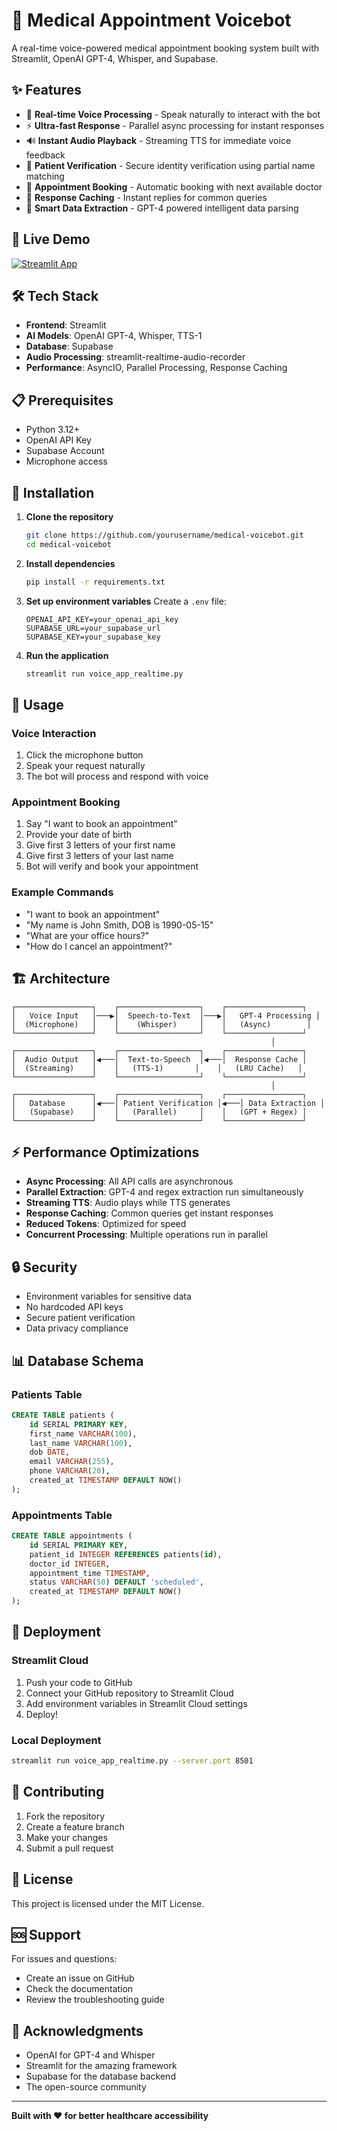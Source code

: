 # 🎤 Medical Appointment Voicebot

A real-time voice-powered medical appointment booking system built with Streamlit, OpenAI GPT-4, Whisper, and Supabase.

## ✨ Features

- 🎤 **Real-time Voice Processing** - Speak naturally to interact with the bot
- ⚡ **Ultra-fast Response** - Parallel async processing for instant responses
- 🔊 **Instant Audio Playback** - Streaming TTS for immediate voice feedback
- 🏥 **Patient Verification** - Secure identity verification using partial name matching
- 📅 **Appointment Booking** - Automatic booking with next available doctor
- 💾 **Response Caching** - Instant replies for common queries
- 🎯 **Smart Data Extraction** - GPT-4 powered intelligent data parsing

## 🚀 Live Demo

[![Streamlit App](https://static.streamlit.io/badges/streamlit_badge_black_white.svg)](https://your-app-name.streamlit.app)

## 🛠️ Tech Stack

- **Frontend**: Streamlit
- **AI Models**: OpenAI GPT-4, Whisper, TTS-1
- **Database**: Supabase
- **Audio Processing**: streamlit-realtime-audio-recorder
- **Performance**: AsyncIO, Parallel Processing, Response Caching

## 📋 Prerequisites

- Python 3.12+
- OpenAI API Key
- Supabase Account
- Microphone access

## 🔧 Installation

1. **Clone the repository**
   ```bash
   git clone https://github.com/yourusername/medical-voicebot.git
   cd medical-voicebot
   ```

2. **Install dependencies**
   ```bash
   pip install -r requirements.txt
   ```

3. **Set up environment variables**
   Create a `.env` file:
   ```env
   OPENAI_API_KEY=your_openai_api_key
   SUPABASE_URL=your_supabase_url
   SUPABASE_KEY=your_supabase_key
   ```

4. **Run the application**
   ```bash
   streamlit run voice_app_realtime.py
   ```

## 🎯 Usage

### Voice Interaction
1. Click the microphone button
2. Speak your request naturally
3. The bot will process and respond with voice

### Appointment Booking
1. Say "I want to book an appointment"
2. Provide your date of birth
3. Give first 3 letters of your first name
4. Give first 3 letters of your last name
5. Bot will verify and book your appointment

### Example Commands
- "I want to book an appointment"
- "My name is John Smith, DOB is 1990-05-15"
- "What are your office hours?"
- "How do I cancel an appointment?"

## 🏗️ Architecture

```
┌─────────────────┐    ┌──────────────────┐    ┌─────────────────┐
│   Voice Input   │───▶│  Speech-to-Text  │───▶│   GPT-4 Processing │
│  (Microphone)   │    │    (Whisper)     │    │   (Async)        │
└─────────────────┘    └──────────────────┘    └─────────────────┘
                                                          │
┌─────────────────┐    ┌──────────────────┐    ┌─────────────────┐
│  Audio Output   │◀───│  Text-to-Speech  │◀───│  Response Cache │
│  (Streaming)    │    │   (TTS-1)       │    │   (LRU Cache)   │
└─────────────────┘    └──────────────────┘    └─────────────────┘
                                                          │
┌─────────────────┐    ┌──────────────────┐    ┌─────────────────┐
│   Database      │◀───│ Patient Verification │◀───│ Data Extraction │
│   (Supabase)    │    │   (Parallel)     │    │   (GPT + Regex) │
└─────────────────┘    └──────────────────┘    └─────────────────┘
```

## ⚡ Performance Optimizations

- **Async Processing**: All API calls are asynchronous
- **Parallel Extraction**: GPT-4 and regex extraction run simultaneously
- **Streaming TTS**: Audio plays while TTS generates
- **Response Caching**: Common queries get instant responses
- **Reduced Tokens**: Optimized for speed
- **Concurrent Processing**: Multiple operations run in parallel

## 🔒 Security

- Environment variables for sensitive data
- No hardcoded API keys
- Secure patient verification
- Data privacy compliance

## 📊 Database Schema

### Patients Table
```sql
CREATE TABLE patients (
    id SERIAL PRIMARY KEY,
    first_name VARCHAR(100),
    last_name VARCHAR(100),
    dob DATE,
    email VARCHAR(255),
    phone VARCHAR(20),
    created_at TIMESTAMP DEFAULT NOW()
);
```

### Appointments Table
```sql
CREATE TABLE appointments (
    id SERIAL PRIMARY KEY,
    patient_id INTEGER REFERENCES patients(id),
    doctor_id INTEGER,
    appointment_time TIMESTAMP,
    status VARCHAR(50) DEFAULT 'scheduled',
    created_at TIMESTAMP DEFAULT NOW()
);
```

## 🚀 Deployment

### Streamlit Cloud
1. Push your code to GitHub
2. Connect your GitHub repository to Streamlit Cloud
3. Add environment variables in Streamlit Cloud settings
4. Deploy!

### Local Deployment
```bash
streamlit run voice_app_realtime.py --server.port 8501
```

## 🤝 Contributing

1. Fork the repository
2. Create a feature branch
3. Make your changes
4. Submit a pull request

## 📝 License

This project is licensed under the MIT License.

## 🆘 Support

For issues and questions:
- Create an issue on GitHub
- Check the documentation
- Review the troubleshooting guide

## 🎉 Acknowledgments

- OpenAI for GPT-4 and Whisper
- Streamlit for the amazing framework
- Supabase for the database backend
- The open-source community

---

**Built with ❤️ for better healthcare accessibility**